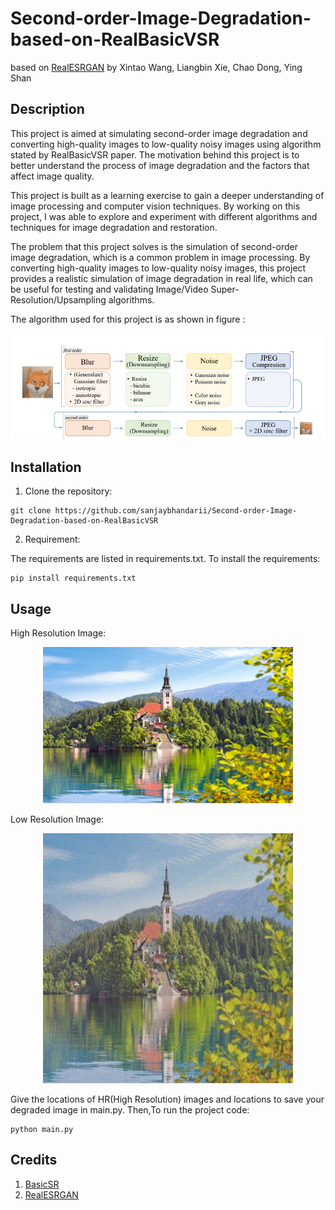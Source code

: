 # Second-order-Image-Degradation-based-on-RealBasicVSR
based on [RealESRGAN](https://arxiv.org/abs/2107.10833) by Xintao Wang, Liangbin Xie, Chao Dong, Ying Shan

## Description


This project is aimed at simulating second-order image degradation and converting high-quality images to low-quality noisy images using algorithm stated by RealBasicVSR paper. The motivation behind this project is to better understand the process of image degradation and the factors that affect image quality.

This project is built as a learning exercise to gain a deeper understanding of image processing and computer vision techniques. By working on this project, I was able to explore and experiment with different algorithms and techniques for image degradation and restoration.

The problem that this project solves is the simulation of second-order image degradation, which is a common problem in image processing. By converting high-quality images to low-quality noisy images, this project provides a realistic simulation of image degradation in real life, which can be useful for testing and validating Image/Video Super-Resolution/Upsampling algorithms.

The algorithm used for this project is as shown in figure :

<p align="center"><img src="assets/algo.jpg" width="600"/></p>



## Installation


1. Clone the repository:

```shell
git clone https://github.com/sanjaybhandarii/Second-order-Image-Degradation-based-on-RealBasicVSR
```
2. Requirement:

The requirements are listed in requirements.txt.
To install the requirements:

    pip install requirements.txt
    

## Usage

High Resolution Image:

<p align="center"><img src="assets/hr/a.jpg" width="400"/></p>

Low Resolution Image:

<p align="center"><img src="assets/lr/a.jpg" width="400"/></p>

Give the locations of HR(High Resolution) images and locations to save your degraded image in main.py.
Then,To run the project code:

    python main.py


## Credits

1. [BasicSR](https://basicsr.readthedocs.io/en/latest/_modules/basicsr/data/degradations.html)
2. [RealESRGAN](https://arxiv.org/abs/2107.10833)
